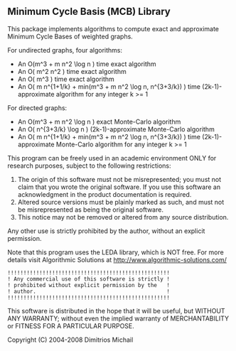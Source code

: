 Minimum Cycle Basis (MCB) Library
---------------------------------

This package implements algorithms to compute exact and approximate 
Minimum Cycle Bases of weighted graphs.

For undirected graphs, four algorithms:

   - An O(m^3 + m n^2 \log n ) time exact algorithm
   - An O( m^2 n^2 ) time exact algorithm
   - An O( m^3 ) time exact algorithm
   - An O( m n^{1+1/k} + min(m^3 + m n^2 \log n, n^{3+3/k}) ) time 
     (2k-1)-approximate algorithm for any integer k >= 1

For directed graphs:

   - An O(m^3 + m n^2 \log n ) exact Monte-Carlo algorithm
   - An O( n^{3+3/k} \log n ) (2k-1)-approximate Monte-Carlo algorithm
   - An O( m n^{1+1/k} + min(m^3 + m n^2 \log n, n^{3+3/k}) ) time 
     (2k-1)-approximate Monte-Carlo algorithm for any integer k >= 1

This program can be freely used in an academic environment
ONLY for research purposes, subject to the following restrictions:

1. The origin of this software must not be misrepresented; you must not
   claim that you wrote the original software. If you use this software
   an acknowledgment in the product documentation is required.
2. Altered source versions must be plainly marked as such, and must not be
   misrepresented as being the original software.
3. This notice may not be removed or altered from any source distribution.

Any other use is strictly prohibited by the author, without an explicit
permission.

Note that this program uses the LEDA library, which is NOT free. For more
details visit Algorithmic Solutions at http://www.algorithmic-solutions.com/

```
!!!!!!!!!!!!!!!!!!!!!!!!!!!!!!!!!!!!!!!!!!!!!!!!!!!
! Any commercial use of this software is strictly !
! prohibited without explicit permission by the   !
! author.                                         !
!!!!!!!!!!!!!!!!!!!!!!!!!!!!!!!!!!!!!!!!!!!!!!!!!!!
```

This software is distributed in the hope that it will be useful,
but WITHOUT ANY WARRANTY; without even the implied warranty of
MERCHANTABILITY or FITNESS FOR A PARTICULAR PURPOSE.

Copyright (C) 2004-2008 Dimitrios Michail

